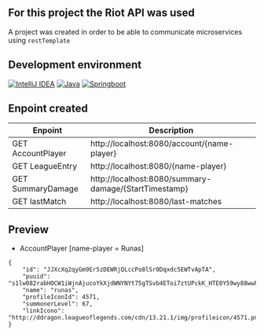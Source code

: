 ## For this project the Riot API was used
A project was created in order to be able to communicate microservices using `restTemplate`

## Development environment
[![IntelliJ IDEA](https://img.shields.io/badge/intelliJIDEA-black?style=for-the-badge&logo=openjdk)](https://github.com/JulianRivers)
[![Java](https://img.shields.io/badge/java-black?style=for-the-badge&logo=openjdk)](https://github.com/JulianRivers)
[![Springboot](https://img.shields.io/badge/springboot-black?style=for-the-badge&logo=springboot)](https://github.com/JulianRivers)

## Enpoint created
| Enpoint | Description |
| --- | --- |
| GET AccountPlayer | http://localhost:8080/account/{name-player} |
| GET LeagueEntry | http://localhost:8080/{name-player} |
| GET SummaryDamage | http://localhost:8080/summary-damage/{StartTimestamp} |
| GET lastMatch | http://localhost:8080/last-matches |

## Preview
- AccountPlayer  [name-player = Runas]
~~~
{
    "id": "JJXcXq2qyGm9Er5zDEWRjQLccPo8lSr0Dqxdc5EWTvApTA",
    "puuid": "s1lw082rabHOCW1iWjnAjucoYkXjdWNYNYt75gTSvb4EToi7ztUPckK_HTE0Y59wy88wwFY_GDQb8g",
    "name": "runas",
    "profileIconId": 4571,
    "summonerLevel": 67,
    "linkIcono": "http://ddragon.leagueoflegends.com/cdn/13.21.1/img/profileicon/4571.png"
}
~~~
